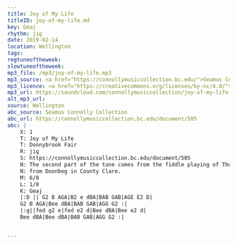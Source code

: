```yaml
---
title: Joy of My Life
titleID: joy-of-my-life.md
key: Gmaj
rhythm: jig
date: 2019-02-14
location: Wellington
tags:
regtuneoftheweek:
slowtuneoftheweek:
mp3_file: /mp3/joy-of-my-life.mp3
mp3_source: <a href="https://connollymusiccollection.bc.edu/">Seamus Connolly and Boston College Libraries, 2016</a>
mp3_licence: <a href="https://creativecommons.org/licenses/by-nc/4.0/">CC-BY-NC-4.0</a>
mp3_url: https://soundcloud.com/connollymusiccollection/joy-of-my-life-jig
alt_mp3_url:
source: Wellington
abc_source: Séamus Connolly Collection
abc_url: https://connollymusiccollection.bc.edu/document/505
abc: |
    X: 1
    T: Joy of My Life
    T: Donnybrook Fair
    R: jig
    S: https://connollymusiccollection.bc.edu/document/505
    N: The second part of the tune comes from the fiddle playing of Thomas Power 
    N: from Doonbeg in County Clare.
    M: 6/8
    L: 1/8
    K: Gmaj
    |:D || G2 B AGA|B2 e dBA|BAB GAB|AGE E2 D|
    G2 B AGA|Bee dBA|BAB GAB|AGG G2 :|
    |:g||fed g2 e|fed e2 d|Bee dBA|Bee e2 d|
    Bee dBA|Bee dBA|BAB GAB|AGG G2 :|


---
```

